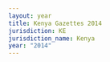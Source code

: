```yaml
---
layout: year
title: Kenya Gazettes 2014
jurisdiction: KE
jurisdiction_name: Kenya
year: "2014"
---
```

